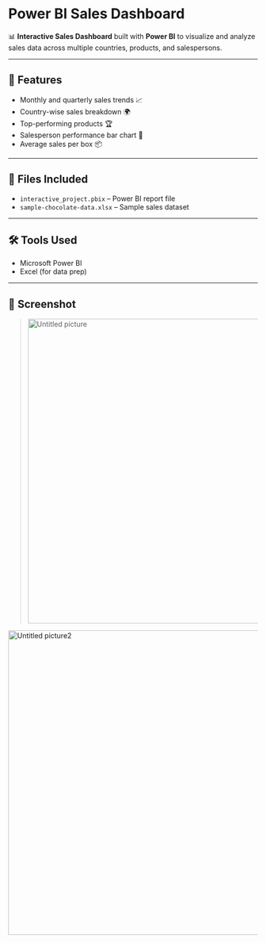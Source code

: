 # Power BI Sales Dashboard

📊 **Interactive Sales Dashboard** built with **Power BI** to visualize and analyze sales data across multiple countries, products, and salespersons.

---

## 📌 Features
- Monthly and quarterly sales trends 📈
- Country-wise sales breakdown 🌍
- Top-performing products 🏆
- Salesperson performance bar chart 👤
- Average sales per box 📦

---

## 📁 Files Included
- `interactive_project.pbix` – Power BI report file
- `sample-chocolate-data.xlsx` – Sample sales dataset 

---

## 🛠 Tools Used
- Microsoft Power BI
- Excel (for data prep)

---

## 📸 Screenshot
> 
> <img width="1103" height="614" alt="Untitled picture" src="https://github.com/user-attachments/assets/b2170a10-316b-41eb-ad3b-37f68fb95773" />
<img width="1103" height="614" alt="Untitled picture2" src="https://github.com/user-attachments/assets/95de87c9-743f-4d26-90eb-c46ceb5f97c2" />





